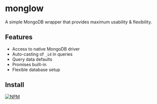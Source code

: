 # monglow

A simple MongoDB wrapper that provides maximum usability & flexibility.

## Features

- Access to native MongoDB driver
- Auto-casting of `_id` in queries
- Query data defaults
- Promises built-in
- Flexible database setup

## Install

[![NPM](https://nodei.co/npm/monglow.png?compact=true)](https://nodei.co/npm/monglow/)

